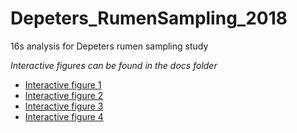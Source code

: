 # Depeters_RumenSampling_2018
16s analysis for Depeters rumen sampling study

*Interactive figures can be found in the docs folder*  
- [Interactive figure 1](https://jvhagey.github.io/Depeters_RumenSampling_2018/Minor_phyla_plotly.html)  
- [Interactive figure 2](https://jvhagey.github.io/Depeters_RumenSampling_2018/DPCoA_NoFirmBact.html)
- [Interactive figure 3](https://jvhagey.github.io/Depeters_RumenSampling_2018/DPCoA.html)
- [Interactive figure 4](https://jvhagey.github.io/Depeters_RumenSampling_2018/UnWeighted_unifrac.html)
